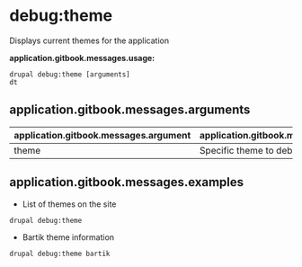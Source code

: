# debug:theme
Displays current themes for the application

**application.gitbook.messages.usage:**
```
drupal debug:theme [arguments]
dt
```

## application.gitbook.messages.arguments
application.gitbook.messages.argument | application.gitbook.messages.details
---------|-------------
theme | Specific theme to debug

## application.gitbook.messages.examples
* List of themes on the site
```
drupal debug:theme
```
* Bartik theme information
```
drupal debug:theme bartik
```
